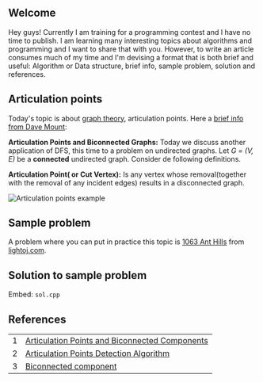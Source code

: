 
## Welcome

<p>Hey guys! Currently I am training for a programming contest and I have no time to publish. I am learning many interesting topics about algorithms and programming and I want to share that with you. However, to write an article consumes much of my time and I'm devising a format that is both brief and useful: Algorithm or Data structure, brief info, sample problem, solution and references.</p>

## Articulation points

<p>Today's topic is about <a href="http://en.wikipedia.org/wiki/Graph_theory" target="_blank">graph theory</a>, articulation points. Here a <a href="http://www.cs.umd.edu/~samir/451/bc.ps" target="_blank">brief info from Dave Mount</a>:</p>

<div class="box">
  <p><strong>Articulation Points and Biconnected Graphs:</strong> Today we discuss another application of DFS, this time to a problem on undirected graphs. Let <em>G = (V, E)</em> be a <strong> connected</strong> undirected graph. Consider de following definitions.</p>

  <p><strong>Articulation Point( or Cut Vertex):</strong> Is any vertex whose removal(together with the removal of any incident edges) results in a disconnected graph.</p>
</div>

![Articulation points example](/articulation-points/artpoints.svg)

## Sample problem

<p>A problem where you can put in practice this topic is <a href="http://lightoj.com/volume_showproblem.php?problem=1063" target="_blank">1063 Ant Hills</a> from <a href="http://lightoj.com" target="_blank">lightoj.com</a>.</p>

## Solution to sample problem

Embed: `sol.cpp`

## References

<table border="0">
  <tr><td>1</td>   <td><a href="http://www.cs.umd.edu/~samir/451/bc.ps" target="_blank">Articulation Points and Biconnected Components</a></td></tr>
  <tr><td>2</td>   <td><a href="http://www.ibluemojo.com/school/articul_algorithm.html" target="_blank">Articulation Points Detection Algorithm</a></td></tr>
  <tr><td>3</td><td><a href="http://en.wikipedia.org/wiki/Biconnected_component" target="_blank">Biconnected component</a></td></tr>
</table>

